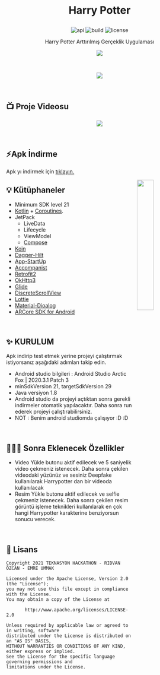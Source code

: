 # <p align="center">Harry Potter</p>

<p align="center">
<img alt="api" src="https://img.shields.io/badge/API-21%2B-green?logo=android"/>
<img alt="build" src="https://img.shields.io/github/workflow/status/hongbeomi/HarryPotter/Android%20CI/master"/>
<img alt="license" src="https://img.shields.io/github/license/hongbeomi/FindTaek?color=blue&logo=apache"/>
</p>

<p align="center">Harry Potter Arttırılmış Gerçeklik Uygulaması</p>

<p align="center"><img src="https://turkcloud.net/image/ucbuyucu.png" align="center"></img></p>
<br>
<p align="center"><img src="https://ucbuyucuturnuvasi.com/images/poll/flags.png" align="center"></img></p>
<br>

## :tv: Proje Videosu

<p align="center"><a href="https://youtu.be/9Whr_Im1SFo"><img src="https://turkcloud.net/image/screenshot.png" align="center"></img></a></p>
<br>

## ⚡️Apk İndirme

Apk yı indirmek için [tıklayın.](https://github.com/ridvanozcan/gryffindor/releases)

<img src="https://github.com/ridvanozcan/gryffindor/blob/main/preview/demo.gif" align="right" width="30%"></img>

## 💡 Kütüphaneler

- Minimum SDK level 21
- [Kotlin](https://kotlinlang.org/) + [Coroutines](https://github.com/Kotlin/kotlinx.coroutines).
- JetPack
  - LiveData
  - Lifecycle
  - ViewModel
  - [Compose](https://developer.android.com/jetpack/compose)
- [Koin](https://github.com/InsertKoinIO/koin)
- [Dagger-Hilt](https://dagger.dev/hilt/)
- [App-StartUp](https://developer.android.com/topic/libraries/app-startup)
- [Accompanist](https://github.com/google/accompanist)
- [Retrofit2](https://github.com/square/retrofit)
- [OkHttp3](https://github.com/square/okhttp)
- [Glide](https://github.com/bumptech/glide)
- [DiscreteScrollView](https://github.com/yarolegovich/DiscreteScrollView)
- [Lottie](https://github.com/airbnb/lottie-android)
- [Material-Dioalog](https://github.com/afollestad/material-dialogs)
- [ARCore SDK for Android](https://github.com/google-ar/arcore-android-sdk)
  <br>


<br>

## ✨ KURULUM

Apk indirip test etmek yerine projeyi çalıştırmak istiyorsanız aşağıdaki adımları takip edin.
- Android studio bilgileri : Android Studio Arctic Fox | 2020.3.1
  Patch 3
-   minSdkVersion 21, targetSdkVersion 29
- Java versiyon 1.8
- Android studio da projeyi açtıktan sonra gerekli indirmeler otomatik yapılacaktır. Daha sonra run ederek projeyi çalıştırabilirsiniz.
- NOT : Benim android studiomda çalışıyor :D :D

<br>


## :people_holding_hands: Sonra Eklenecek Özellikler

- Video Yükle butonu aktif edilecek ve 5 saniyelik video çekmeniz istenecek. Daha sonra çekilen videodaki yüzünüz ve sesiniz Deepfake kullanılarak Harrypotter dan bir videoda kullanılacak
- Resim Yükle butonu aktif edilecek ve selfie çekmeniz istenecek. Daha sonra çekilen resim görüntü işleme teknikleri kullanılarak en çok hangi Harrypotter karakterine benziyorsun sonucu verecek.

<br>

## 📝 Lisans

```
Copyright 2021 TEKNASYON HACKATHON - RIDVAN ÖZCAN - EMRE UMMAK

Licensed under the Apache License, Version 2.0 (the "License");
you may not use this file except in compliance with the License.
You may obtain a copy of the License at

       http://www.apache.org/licenses/LICENSE-2.0

Unless required by applicable law or agreed to in writing, software
distributed under the License is distributed on an "AS IS" BASIS,
WITHOUT WARRANTIES OR CONDITIONS OF ANY KIND, either express or implied.
See the License for the specific language governing permissions and
limitations under the License. 
```
